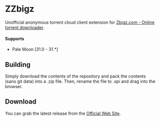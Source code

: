 # ZZbigz
Unofficial anonymous torrent cloud client extension for [Zbigz.com - Online torrent downloader](https://api.zbigz.com/?ref=zhvjmkbx).

#### Supports
 * Pale Moon [31.0 - 31.*]

## Building
Simply download the contents of the repository and pack the contents (sans git data) into a .zip file. Then, rename the file to .xpi and drag into the browser.

## Download
You can grab the latest release from the [Official Web Site](//realityripple.com/Software/XUL/ZZbigz/).
